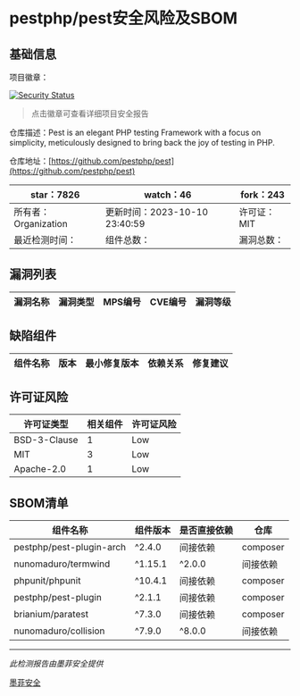 # pestphp/pest安全风险及SBOM

## 基础信息

项目徽章：

[![Security Status](https://www.murphysec.com/platform3/v31/badge/1712180832777142272.svg)](https://www.murphysec.com/console/report/1712180832684867584/1712180832777142272)

> 点击徽章可查看详细项目安全报告

仓库描述：Pest is an elegant PHP testing Framework with a focus on simplicity, meticulously designed to bring back the joy of testing in PHP.

仓库地址：[https://github.com/pestphp/pest](https://github.com/pestphp/pest)

| star：7826 | watch：46 | fork：243 |
| ----------- | -------------- | ------------ |
| 所有者：Organization | 更新时间：2023-10-10 23:40:59 | 许可证：MIT |
| 最近检测时间： | 组件总数： | 漏洞总数： |




## 漏洞列表

| 漏洞名称 | 漏洞类型 | MPS编号 | CVE编号 | 漏洞等级 |
| ------- | ------ | ------- | ------ | ----- |





## 缺陷组件

| 组件名称 | 版本 | 最小修复版本 | 依赖关系 | 修复建议 |
| -------- | ---- | ------------ | -------- | -------- |





## 许可证风险

| 许可证类型 | 相关组件 | 许可证风险 |
| ---------- | -------- | ---------- |
|BSD-3-Clause|1|Low|
|MIT|3|Low|
|Apache-2.0|1|Low|




## SBOM清单

| 组件名称 | 组件版本 | 是否直接依赖 | 仓库 |
| -------- | -------- | ------------ | ---- |
|pestphp/pest-plugin-arch|^2.4.0|间接依赖|composer|
|nunomaduro/termwind|^1.15.1|^2.0.0|间接依赖|composer|
|phpunit/phpunit|^10.4.1|间接依赖|composer|
|pestphp/pest-plugin|^2.1.1|间接依赖|composer|
|brianium/paratest|^7.3.0|间接依赖|composer|
|nunomaduro/collision|^7.9.0|^8.0.0|间接依赖|composer|


------

*此检测报告由墨菲安全提供*

[墨菲安全](www.murphysec.com)